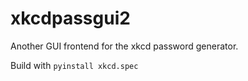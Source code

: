 # xkcdpassgui2

Another GUI frontend for the xkcd password generator.

Build with `pyinstall xkcd.spec`

